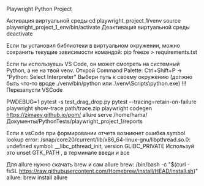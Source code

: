 Playwright Python Project

Активация виртуальной среды
cd playwright_project_1/venv
source playwright_project_1_env/bin/activate
Деактивация виртуальной среды
deactivate

Если ты установил библиотеки в виртуальном окружении, можно сохранить текущие зависимости командой:
pip freeze > requirements.txt 

Если ты используешь VS Code, он может смотреть на системный Python, а не на твой venv.
Открой Command Palette: Ctrl+Shift+P → "Python: Select Interpreter"
Выбери путь к своему окружению (должно быть что-то вроде ./venv/bin/python или .\venv\Scripts\python.exe)
!!!Перезапусти VSCode

PWDEBUG=1 pytest -s test_drag_drop.py
pytest --tracing=retain-on-failure
playwright show-trace path/trace.zip
playwright codegen https://zimaev.github.io/pom/
allure serve /home/hama/Документы/PythonTests/playwright_project_1/reports

Если в vsCode при формировании отчета возникнет ошибка symbol lookup error: /snap/core20/current/lib/x86_64-linux-gnu/libpthread.so.0: undefined symbol: __libc_pthread_init, version GLIBC_PRIVATE
Используй это  unset GTK_PATH , в терминале введи и все 

Для allure нужно скачать brew и сам allure
brew: /bin/bash -c "$(curl -fsSL https://raw.githubusercontent.com/Homebrew/install/HEAD/install.sh)"
allure: brew install allure
